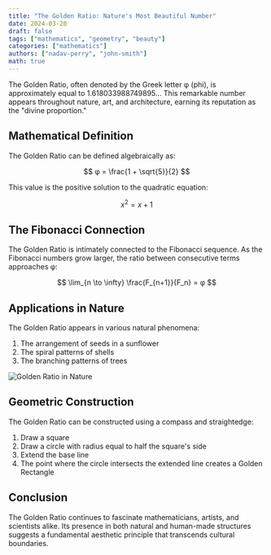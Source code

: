 ```yaml
---
title: "The Golden Ratio: Nature's Most Beautiful Number"
date: 2024-03-20
draft: false
tags: ["mathematics", "geometry", "beauty"]
categories: ["mathematics"]
authors: ["nadav-perry", "john-smith"]
math: true
---
```


The Golden Ratio, often denoted by the Greek letter φ (phi), is approximately equal to 1.618033988749895... This remarkable number appears throughout nature, art, and architecture, earning its reputation as the "divine proportion."

## Mathematical Definition

The Golden Ratio can be defined algebraically as:

$$
φ = \frac{1 + \sqrt{5}}{2}
$$

This value is the positive solution to the quadratic equation:

$$
x^2 = x + 1
$$

## The Fibonacci Connection

The Golden Ratio is intimately connected to the Fibonacci sequence. As the Fibonacci numbers grow larger, the ratio between consecutive terms approaches φ:

$$
\lim_{n \to \infty} \frac{F_{n+1}}{F_n} = φ
$$

## Applications in Nature

The Golden Ratio appears in various natural phenomena:

1. The arrangement of seeds in a sunflower
2. The spiral patterns of shells
3. The branching patterns of trees

![Golden Ratio in Nature](/images/golden-ratio-nature.jpg)

## Geometric Construction

The Golden Ratio can be constructed using a compass and straightedge:

1. Draw a square
2. Draw a circle with radius equal to half the square's side
3. Extend the base line
4. The point where the circle intersects the extended line creates a Golden Rectangle

## Conclusion

The Golden Ratio continues to fascinate mathematicians, artists, and scientists alike. Its presence in both natural and human-made structures suggests a fundamental aesthetic principle that transcends cultural boundaries. 